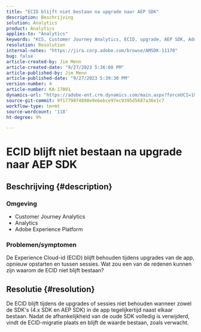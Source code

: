 ```yaml
---
title: "ECID blijft niet bestaan na upgrade naar AEP SDK"
description: Beschrijving
solution: Analytics
product: Analytics
applies-to: "Analytics"
keywords: "KCS, Customer Journey Analytics, ECID, upgrade, AEP SDK, Adobe Experience Platform, Experience Cloud ID"
resolution: Resolution
internal-notes: "https://jira.corp.adobe.com/browse/AMSDK-11170"
bug: false
article-created-by: Jim Menn
article-created-date: "9/27/2023 5:36:08 PM"
article-published-by: Jim Menn
article-published-date: "9/27/2023 5:39:30 PM"
version-number: 4
article-number: KA-17001
dynamics-url: "https://adobe-ent.crm.dynamics.com/main.aspx?forceUCI=1&pagetype=entityrecord&etn=knowledgearticle&id=e48bd550-5c5d-ee11-be6f-6045bd006268"
source-git-commit: 9f17798f4898e9e6ebce97ec9395d5687a36e1c7
workflow-type: tm+mt
source-wordcount: '118'
ht-degree: 9%

---
```


# ECID blijft niet bestaan na upgrade naar AEP SDK

## Beschrijving {#description}


### <b>Omgeving</b>

- Customer Journey Analytics
- Analytics
- Adobe Experience Platform




### <b>Problemen/symptomen</b>

De Experience Cloud-id (ECID) blijft behouden tijdens upgrades van de app, opnieuw opstarten en tussen sessies. Wat zou een van de redenen kunnen zijn waarom de ECID niet blijft bestaan?


## Resolutie {#resolution}


De ECID blijft tijdens de upgrades of sessies niet behouden wanneer zowel de SDK&#39;s (4.x SDK en AEP SDK) in de app tegelijkertijd naast elkaar bestaan. Nadat de afhankelijkheid van de oude SDK volledig is verwijderd, vindt de ECID-migratie plaats en blijft de waarde bestaan, zoals verwacht.
